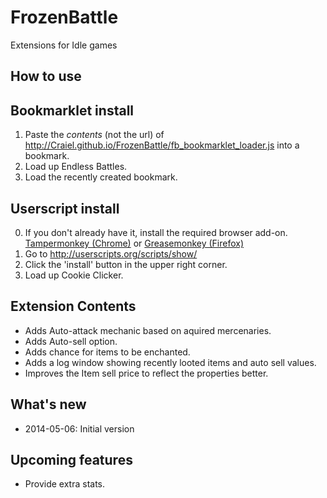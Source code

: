 FrozenBattle
=============

Extensions for Idle games

How to use
----------

## Bookmarklet install

1. Paste the *contents* (not the url) of http://Craiel.github.io/FrozenBattle/fb_bookmarklet_loader.js into a bookmark.
2. Load up Endless Battles.
3. Load the recently created bookmark.

## Userscript install

0. If you don't already have it, install the required browser add-on. [Tampermonkey (Chrome)](https://chrome.google.com/webstore/detail/tampermonkey/dhdgffkkebhmkfjojejmpbldmpobfkfo?hl=en) or [Greasemonkey (Firefox)](https://addons.mozilla.org/en-US/firefox/addon/greasemonkey/)
1. Go to http://userscripts.org/scripts/show/<id>
2. Click the 'install' button in the upper right corner.
3. Load up Cookie Clicker.

Extension Contents
---------------------------

 - Adds Auto-attack mechanic based on aquired mercenaries.
 - Adds Auto-sell option.
 - Adds chance for items to be enchanted.
 - Adds a log window showing recently looted items and auto sell values.
 - Improves the Item sell price to reflect the properties better.
 
What's new
-----------

 - 2014-05-06: Initial version

Upcoming features
------------------

 - Provide extra stats.